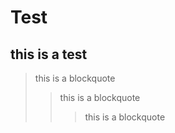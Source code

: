 Test
====

this is a test
--------------

> this is a blockquote
> > this is a blockquote
> > > this is a blockquote
